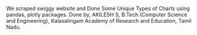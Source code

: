 We scraped swiggy website and Done Some Unique Types of Charts using pandas, plotly packages.
Done by,
AKILESH S,
B.Tech (Computer Science and Engineering),
Kalasalingam Academy of Research and Education,
Tamil Nadu.
